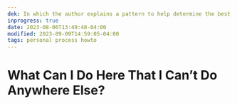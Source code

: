 ```yaml
---
dek: In which the author explains a pattern to help determine the best course of action
inprogress: true
date: 2023-08-06T13:49:48-04:00
modified: 2023-09-09T14:59:05-04:00
tags: personal process howto
---
```


# What Can I Do Here That I Can’t Do Anywhere Else?
